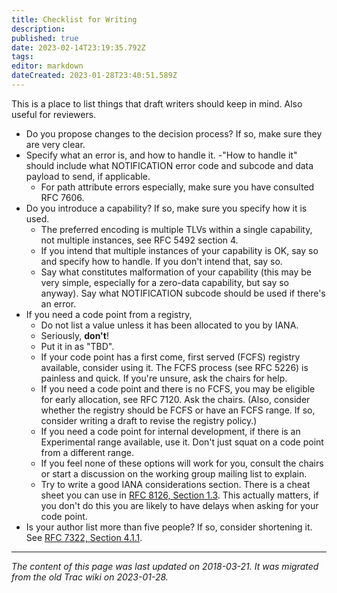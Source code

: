 ```yaml
---
title: Checklist for Writing
description: 
published: true
date: 2023-02-14T23:19:35.792Z
tags: 
editor: markdown
dateCreated: 2023-01-28T23:40:51.589Z
---
```


This is a place to list things that draft writers should keep in mind. Also useful for reviewers.

- Do you propose changes to the decision process? If so, make sure they are very clear.
- Specify what an error is, and how to handle it.
	-"How to handle it" should include what NOTIFICATION error code and subcode and data payload to send, if applicable.
	- For path attribute errors especially, make sure you have consulted RFC 7606.
- Do you introduce a capability? If so, make sure you specify how it is used.
	- The preferred encoding is multiple TLVs within a single capability, not multiple instances, see RFC 5492 section 4.
	- If you intend that multiple instances of your capability is OK, say so and specify how to handle. If you don't intend that, say so.
	- Say what constitutes malformation of your capability (this may be very simple, especially for a zero-data capability, but say so anyway). Say what NOTIFICATION subcode should be used if there's an error.
- If you need a code point from a registry,
	- Do not list a value unless it has been allocated to you by IANA.
	- Seriously, **don't**!
	- Put it in as "TBD".
	- If your code point has a first come, first served (FCFS) registry available, consider using it. The FCFS process (see RFC 5226) is painless and quick. If you're unsure, ask the chairs for help.
	- If you need a code point and there is no FCFS, you may be eligible for early allocation, see RFC 7120. Ask the chairs. (Also, consider whether the registry should be FCFS or have an FCFS range. If so, consider writing a draft to revise the registry policy.)
	- If you need a code point for internal development, if there is an Experimental range available, use it. Don't just squat on a code point from a different range.
	- If you feel none of these options will work for you, consult the chairs or start a discussion on the working group mailing list to explain.
	- Try to write a good IANA considerations section. There is a cheat sheet you can use in [RFC 8126, Section 1.3](https://tools.ietf.org/html/rfc8126#section-1.3). This actually matters, if you don't do this you are likely to have delays when asking for your code point.
- Is your author list more than five people? If so, consider shortening it. See [RFC 7322, Section 4.1.1](https://tools.ietf.org/html/rfc7322#section-4.1.1).
&nbsp;
&nbsp;
&nbsp;

---

*The content of this page was last updated on 2018-03-21. It was migrated from the old Trac wiki on 2023-01-28.*